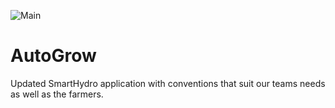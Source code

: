 ![Main](https://github.com/AutoGrow-Solutions/AutoGrow-App/assets/100778149/5ede57b4-c7c0-4654-8583-45378d789faf)
# AutoGrow
Updated SmartHydro application with conventions that suit our teams needs as well as the farmers.
